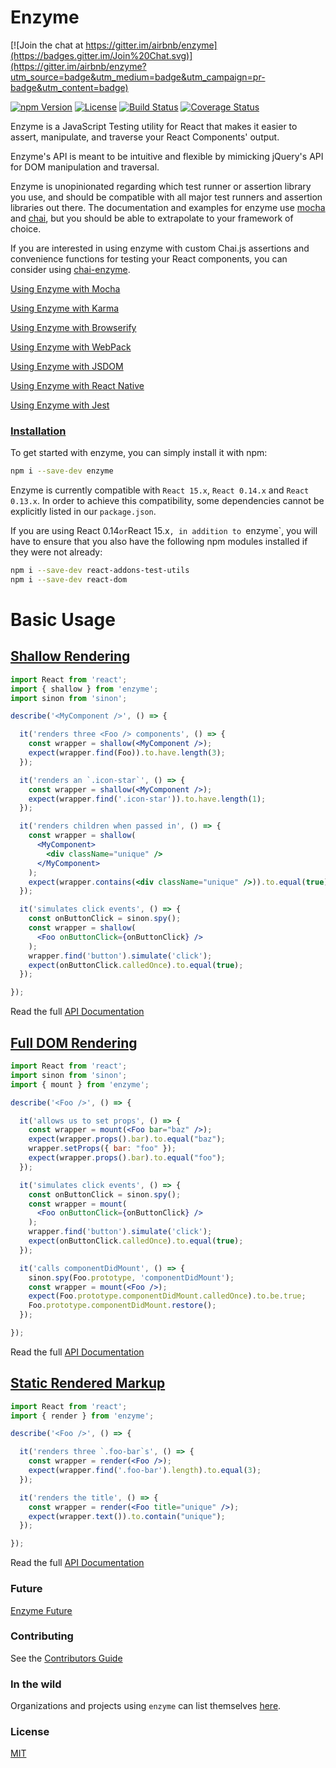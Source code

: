 Enzyme
=======

[![Join the chat at https://gitter.im/airbnb/enzyme](https://badges.gitter.im/Join%20Chat.svg)](https://gitter.im/airbnb/enzyme?utm_source=badge&utm_medium=badge&utm_campaign=pr-badge&utm_content=badge)

[![npm Version](https://img.shields.io/npm/v/enzyme.svg)](https://www.npmjs.com/package/enzyme) [![License](https://img.shields.io/npm/l/enzyme.svg)](https://www.npmjs.com/package/enzyme) [![Build Status](https://travis-ci.org/airbnb/enzyme.svg)](https://travis-ci.org/airbnb/enzyme) [![Coverage Status](https://coveralls.io/repos/airbnb/enzyme/badge.svg?branch=master&service=github)](https://coveralls.io/github/airbnb/enzyme?branch=master)

Enzyme is a JavaScript Testing utility for React that makes it easier to assert, manipulate,
and traverse your React Components' output.

Enzyme's API is meant to be intuitive and flexible by mimicking jQuery's API for DOM manipulation
and traversal.

Enzyme is unopinionated regarding which test runner or assertion library you use, and should be
compatible with all major test runners and assertion libraries out there. The documentation and
examples for enzyme use [mocha](https://mochajs.org/) and [chai](http://chaijs.com/), but you
should be able to extrapolate to your framework of choice.

If you are interested in using enzyme with custom Chai.js assertions and convenience functions for
testing your React components, you can consider using [chai-enzyme](https://github.com/producthunt/chai-enzyme).


[Using Enzyme with Mocha](/docs/guides/mocha.md)

[Using Enzyme with Karma](/docs/guides/karma.md)

[Using Enzyme with Browserify](/docs/guides/browserify.md)

[Using Enzyme with WebPack](/docs/guides/webpack.md)

[Using Enzyme with JSDOM](/docs/guides/jsdom.md)

[Using Enzyme with React Native](/docs/guides/react-native.md)

[Using Enzyme with Jest](/docs/guides/jest.md)


### [Installation](/docs/installation/README.md)

To get started with enzyme, you can simply install it with npm:

```bash
npm i --save-dev enzyme
```

Enzyme is currently compatible with `React 15.x`, `React 0.14.x` and `React 0.13.x`. In order to
achieve this compatibility, some dependencies cannot be explicitly listed in our `package.json`.

If you are using React 0.14` or `React 15.x`, in addition to `enzyme`, you will have to ensure that
you also have the following npm modules installed if they were not already:

```bash
npm i --save-dev react-addons-test-utils
npm i --save-dev react-dom
```


Basic Usage
===========

## [Shallow Rendering](/docs/api/shallow.md)

```jsx
import React from 'react';
import { shallow } from 'enzyme';
import sinon from 'sinon';

describe('<MyComponent />', () => {

  it('renders three <Foo /> components', () => {
    const wrapper = shallow(<MyComponent />);
    expect(wrapper.find(Foo)).to.have.length(3);
  });

  it('renders an `.icon-star`', () => {
    const wrapper = shallow(<MyComponent />);
    expect(wrapper.find('.icon-star')).to.have.length(1);
  });

  it('renders children when passed in', () => {
    const wrapper = shallow(
      <MyComponent>
        <div className="unique" />
      </MyComponent>
    );
    expect(wrapper.contains(<div className="unique" />)).to.equal(true);
  });

  it('simulates click events', () => {
    const onButtonClick = sinon.spy();
    const wrapper = shallow(
      <Foo onButtonClick={onButtonClick} />
    );
    wrapper.find('button').simulate('click');
    expect(onButtonClick.calledOnce).to.equal(true);
  });

});
```

Read the full [API Documentation](/docs/api/shallow.md)



## [Full DOM Rendering](/docs/api/mount.md)

```jsx
import React from 'react';
import sinon from 'sinon';
import { mount } from 'enzyme';

describe('<Foo />', () => {

  it('allows us to set props', () => {
    const wrapper = mount(<Foo bar="baz" />);
    expect(wrapper.props().bar).to.equal("baz");
    wrapper.setProps({ bar: "foo" });
    expect(wrapper.props().bar).to.equal("foo");
  });

  it('simulates click events', () => {
    const onButtonClick = sinon.spy();
    const wrapper = mount(
      <Foo onButtonClick={onButtonClick} />
    );
    wrapper.find('button').simulate('click');
    expect(onButtonClick.calledOnce).to.equal(true);
  });

  it('calls componentDidMount', () => {
    sinon.spy(Foo.prototype, 'componentDidMount');
    const wrapper = mount(<Foo />);
    expect(Foo.prototype.componentDidMount.calledOnce).to.be.true;
    Foo.prototype.componentDidMount.restore();
  });

});
```

Read the full [API Documentation](/docs/api/mount.md)


## [Static Rendered Markup](/docs/api/render.md)

```jsx
import React from 'react';
import { render } from 'enzyme';

describe('<Foo />', () => {

  it('renders three `.foo-bar`s', () => {
    const wrapper = render(<Foo />);
    expect(wrapper.find('.foo-bar').length).to.equal(3);
  });

  it('renders the title', () => {
    const wrapper = render(<Foo title="unique" />);
    expect(wrapper.text()).to.contain("unique");
  });

});
```

Read the full [API Documentation](/docs/api/render.md)


### Future

[Enzyme Future](/docs/future.md)


### Contributing

See the [Contributors Guide](/CONTRIBUTING.md)

### In the wild

Organizations and projects using `enzyme` can list themselves [here](INTHEWILD.md).

### License

[MIT](/LICENSE.md)
